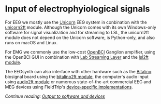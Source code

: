 # Input of electrophyiological signals

For EEG we mostly use the [Unicorn](https://www.unicorn-bi.com) EEG system in conbination with the [unicorn2ft](../module/unicorn2ft) module. Although the Unicorn comes with its own Windows-only software for signal visualization and for streaming to LSL, the unicorn2ft module does not depend on the Unicorn software, is Python-only, and also runs on macOS and Linux.

For EMG we commonly use the low-cost [OpenBCI](http://openbci.org/) Ganglion amplifier, using the OpenBCI GUI in combination with [Lab Streaming Layer](https://github.com/sccn/labstreaminglayer) and the [lsl2ft module](../module/lsl2ft).

The EEGsynth can also interface with other hardware such as the [Bitalino](https://bitalino.com) biosignal board using the [bitalino2ft module](../module/bitalino2ft), the computer's audio input using [audio2ft module](../module/audio2ft) or numerous state-of-the-art commercial EEG and MEG devices using FieldTrip's [device-specific implementations](http://www.fieldtriptoolbox.org/development/realtime/implementation).

_Continue reading: [Output to software and devices](output.md)_

